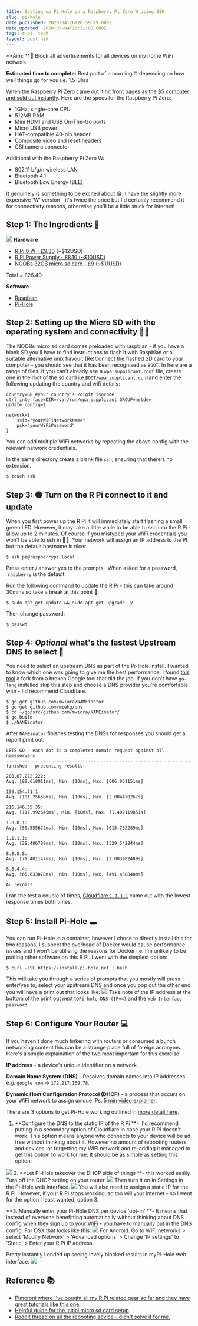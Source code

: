 ```yaml
---
title: Setting up Pi-Hole on a Raspberry Pi Zero W using SSH
slug: pi-hole
date_published: 2020-04-26T20:59:29.000Z
date_updated: 2020-05-04T10:31:08.000Z
tags: r-pi, tech
layout: post.njk
---
```


**Aim: **🛑 Block all advertisements for all devices on my home WiFi network

**Estimated time to complete:** Best part of a morning ⏰ depending on how well things go for you i.e. 1.5-3hrs  

When the Raspberry Pi Zero came out it hit front pages as the [$5 computer and sold out instantly](https://money.cnn.com/2015/11/27/technology/raspberry-pi-zero/index.html). Here are the specs for the Raspberry Pi Zero:

- 1GHz, single-core CPU
- 512MB RAM
- Mini HDMI and USB On-The-Go ports
- Micro USB power
- HAT-compatible 40-pin header
- Composite video and reset headers
- CSI camera connector

Additional with the Raspberry Pi Zero W:

- 802.11 b/g/n wireless LAN
- Bluetooth 4.1
- Bluetooth Low Energy (BLE)

It genuinely is something to be excited about 😁. I have the slightly more expensive 'W' version - it's twice the price but I'd certainly recommend it for connectivity reasons, otherwise you'll be a little stuck for internet! 

## Step 1: The Ingredients 🤤
![](/content/images/2020/04/raspberry-pi-zero-w-annotated-2.jpg)
**Hardware**

- [R Pi 0 W - £9.30](https://shop.pimoroni.com/products/raspberry-pi-zero-w?src=raspberrypi#show-accessories) (~$12USD)
- [R Pi Power Supply - £8.10 (~$10USD)](https://shop.pimoroni.com/products/raspberry-pi-universal-power-supply)
- [NOOBs 32GB micro sd card - £9 (~$11USD)](https://shop.pimoroni.com/products/noobs-32gb-microsd-card-3-1)

Total = £26.40

**Software**

- [Raspbian](https://www.raspbian.org/)
- [Pi-Hole](https://pi-hole.net/)

## Step 2: Setting up the Micro SD with the operating system and connectivity 👨‍💻

The NOOBs micro sd card comes preloaded with raspbian - if you have a blank SD you'll have to find instructions to flash it with Raspbian or a suitable alternative unix flavour. (Re)Connect the flashed SD card to your computer - you should see that it has been recognised as `BOOT`. In here are a range of files. If you can't already see a `wpa_supplicant.conf` file, create one in the root of the sd card i.e.`BOOT/wpa_supplicant.conf`and enter the following updating the country and wifi details:

    country=GB #your country's 2digit isocode
    ctrl_interface=DIR=/var/run/wpa_supplicant GROUP=netdev
    update_config=1
    
    network={
        ssid="yourWiFiNetworkName"
        psk="yourWiFiPassword"
    }

You can add multiple WiFi networks by repeating the above config with the relevant network credentials.

In the same directory create a blank file `ssh`, ensuring that there's no extension. 

    $ touch ssh

## Step 3: 🟢 Turn on the R Pi connect to it and update

When you first power up the R Pi it will immediately start flashing a small green LED. However, it may take a little while to be able to ssh into the R Pi - allow up to 2 minutes. Of course if you mistyped your WiFi credentials you won't be able to ssh in 🤦‍♂️. Your network will assign an IP address to the PI but the default hostname is nicer.

    $ ssh pi@raspberrypi.local

Press enter / answer yes to the prompts.  When asked for a password,  `raspberry` is the default.

Run the following command to update the R Pi - this can take around 30mins so take a break at this point 🥱:

    $ sudo apt-get update && sudo apt-get upgrade -y 
    

Then change password:

    $ passwd

## Step 4: *Optional* what's the fastest Upstream DNS to select 🏁

You need to select an upstream DNS as part of the Pi-Hole install. I wanted to know which one was going to give me the best performance. I found [this tool](https://github.com/mwiora/NAMEinator) a fork from a broken Google tool that did the job. If you don't have `go-lang` installed skip this step and choose a DNS provider you're comfortable with - I'd recommend Cloudflare. 

    $ go get github.com/mwiora/NAMEinator
    $ go get github.com/miekg/dns
    $ cd ~/go/src/github.com/mwiora/NAMEinator/
    $ go build
    $ ./NAMEinator

After `NAMEinator` finishes testing the DNSs for responses you should get a report print out:

    LETS GO - each dot is a completed domain request against all nameservers
    ....................................................................................................
    finished - presenting results:
    
    208.67.222.222:
    Avg. [88.618011ms], Min. [10ms], Max. [606.061151ms]
    
    156.154.71.1:
    Avg. [101.25658ms], Min. [10ms], Max. [2.004470267s]
    
    216.146.35.35:
    Avg. [117.992645ms], Min. [10ms], Max. [1.402119851s]
    
    1.0.0.1:
    Avg. [50.555672ms], Min. [10ms], Max. [615.732289ms]
    
    1.1.1.1:
    Avg. [28.486788ms], Min. [10ms], Max. [329.542844ms]
    
    8.8.8.8:
    Avg. [79.401147ms], Min. [10ms], Max. [2.003982489s]
    
    8.8.4.4:
    Avg. [65.633078ms], Min. [10ms], Max. [491.458848ms]
    
    Au revoir!

I ran the test a couple of times, [Cloudflare `1.1.1.1`](https://www.cloudflare.com/en-gb/) came out with the lowest response times both times.

## Step 5: Install Pi-Hole 🕳

You can run Pi-Hole in a container, however I chose to directly install this for two reasons, I suspect the overhead of Docker would cause performance issues and I won't be utilising the reasons for Docker i.e. I'm unlikely to be putting other software on this R Pi. I went with the simplest option:

    $ curl -sSL https://install.pi-hole.net | bash

This will take you through a series of prompts that you mostly will press enter/yes to, select your upstream DNS and once you pop out the other end you will have a print out that looks like:
![](/content/images/2020/04/Screen-Shot-2020-04-27-at-09.39.50.png)
Take note of the IP address at the bottom of the print out next to`Pi-hole DNS (IPv4)` and the `Web Interface password`.

## Step 6: Configure Your Router 💻

If you haven't done much tinkering with routers or consumed a bunch networking content this can be a strange place full of foreign acronyms. Here's a simple explaination of the two most important for this exercise:

**IP address** - a device's unique identifier on a network.

**Domain Name System (DNS)** - Resolves domain names into IP addresses e.g. `google.com` -> `172.217.169.78`.  

**Dynamic Host Configuration Protocol (DHCP)** - a process that occurs on your WiFi network to assign unique IPs. [5 min video explainer](https://www.youtube.com/watch?v=S43CFcpOZSI).

There are 3 options to get Pi-Hole working outlined in [more detail here](https://discourse.pi-hole.net/t/how-do-i-configure-my-devices-to-use-pi-hole-as-their-dns-server/245).

1. **Configure the DNS to the static IP of the R Pi **-  I'd recommend putting in a secondary option of Cloudflare in case your R Pi doesn't work. This option means anyone who connects to your device will be ad free without thinking about it. However no amount of rebooting routers and devices, or forgetting my WiFi network and re-adding it managed to get this option to work for me. It should be as simple as setting this option:

![](/content/images/2020/04/Screen-Shot-2020-04-26-at-22.18.25-1.png)
2. **Let Pi-Hole takeover the DHCP side of things **- this worked easily. Turn off the DHCP setting on your router.
![](/content/images/2020/04/Screen-Shot-2020-04-26-at-22.36.07.png)
Then turn it on in Settings in the Pi-Hole web interface.
![](/content/images/2020/04/Screen-Shot-2020-04-26-at-22.38.08-4.png)
You will also need to assign a static IP for the R Pi. However, if your R Pi stops working, so too will your internet - so I went for the option I least wanted, option 3.

**3. Manually enter your Pi-Hole DNS per device 'opt-in' **- It means that instead of everyone benefitting automatically without thinking about DNS config when they sign up to your WiFi - you have to manually put in the DNS config. For OSX that looks like this:
![](/content/images/2020/04/osx-enter-custom-dns.png)
For Android. Go to WiFi networks > select 'Modify Network' > 'Advanced options' > Change 'IP settings' to 'Static' > Enter your R Pi IP address.

Pretty instantly I ended up seeing lovely blocked results in myPi-Hole web interface.
![](/content/images/2020/04/Screen-Shot-2020-04-27-at-00.00.33.png)
## Reference 📚

- [Pimoroni where I've bought all my R Pi related gear so far and they have great tutorials like this one.](https://learn.pimoroni.com/tutorial/sandyj/setting-up-a-headless-pi)
- [Helpful guide for the initial micro sd card setup](https://www.losant.com/blog/getting-started-with-the-raspberry-pi-zero-w-without-a-monitor?q=%20&amp;hPP=20&amp;idx=production_BLOG&amp;p=0&amp;is_v=1)
- [Reddit thread on all the rebooting advice - didn't solve it for me.](https://www.reddit.com/r/pihole/comments/61an37/pihole_refusing_to_work_over_wifi/)
